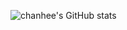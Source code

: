 ![chanhee's GitHub stats](https://github-readme-stats.vercel.app/api?username=2-chanhee&show_icons=false&theme=radical)
